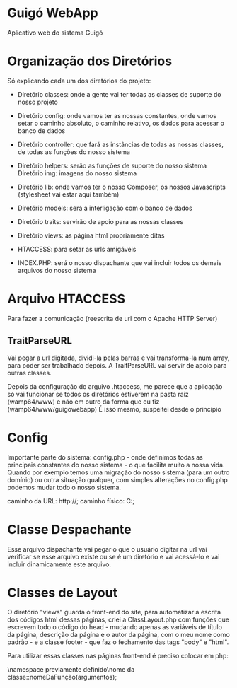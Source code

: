 # Guigó WebApp

 Aplicativo web do sistema Guigó

# Organização dos Diretórios

Só explicando cada um dos diretórios do projeto:

* Diretório classes: onde a gente vai ter todas as classes de suporte do nosso projeto

* Diretório config: onde vamos ter as nossas constantes, onde vamos setar o caminho absoluto, o caminho relativo, os dados para acessar o banco de dados

* Diretório controller: que fará as instâncias de todas as nossas classes, de todas as funções do nosso sistema

* Diretório helpers: serão as funções de suporte do nosso sistema
Diretório img: imagens do nosso sistema

* Diretório lib: onde vamos ter o nosso Composer, os nossos Javascripts (stylesheet vai estar aqui também)

* Diretório models: será a interligação com o banco de dados

* Diretório traits: servirão de apoio para as nossas classes

* Diretório views: as página html propriamente ditas

* HTACCESS: para setar as urls amigáveis

* INDEX.PHP: será o nosso dispachante que vai incluir todos os demais arquivos do nosso sistema

# Arquivo HTACCESS

Para fazer a comunicação (reescrita de url com o Apache HTTP Server)

## TraitParseURL
Vai pegar a url digitada, dividi-la pelas barras e vai transforma-la num array, para poder ser trabalhado depois. A TraitParseURL vai servir de apoio para outras classes.

Depois da configuração do arguivo .htaccess, me parece que a aplicação só vai funcionar se todos os diretórios estiverem na pasta raiz (wamp64/www) e não em outro da forma que eu fiz (wamp64/www/guigowebapp)
É isso mesmo, suspeitei desde o princípio 

# Config

Importante parte do sistema: config.php - onde definimos todas as principais constantes do nosso sistema - o que facilita muito a nossa vida. Quando por exemplo temos uma migração do nosso sistema (para um outro domínio) ou outra situação qualquer, com simples alterações no config.php podemos mudar todo o nosso sistema.

caminho da URL: http://;
caminho físico: C:\;

# Classe Despachante 

Esse arquivo dispachante vai pegar o que o usuário digitar na url vai verificar se esse arquivo existe ou se é um diretório e vai acessá-lo e vai incluir dinamicamente este arquivo.

# Classes de Layout

O diretório "views" guarda o front-end do site, para automatizar a escrita dos códigos html dessas páginas, criei a ClassLayout.php com funções que escrevem todo o código do head - mudando apenas as variáveis de título da página, descrição da página e o autor da página, com o meu nome como padrão - e a classe footer - que faz o fechamento das tags "body" e "html".

Para utilizar essas classes nas páginas front-end é preciso colocar em php:

\namespace previamente definido\nome da classe::nomeDaFunção(argumentos);